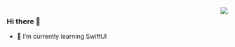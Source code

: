 <img align="right" src="https://github-readme-stats.vercel.app/api?username=wolfcolony&show_icons=true&icon_color=CE1D2D&text_color=718096&bg_color=ffffff&hide_title=true" />

### Hi there 👋
- 🌱 I’m currently learning SwiftUI

<!--
**wolfcolony/wolfcolony** is a ✨ _special_ ✨ repository because its `README.md` (this file) appears on your GitHub profile.

Here are some ideas to get you started:

- 🔭 I’m currently working on ...
- 🌱 I’m currently learning ...
- 👯 I’m looking to collaborate on ...
- 🤔 I’m looking for help with ...
- 💬 Ask me about ...
- 📫 How to reach me: ...
- 😄 Pronouns: ...
- ⚡ Fun fact: ...
-->
